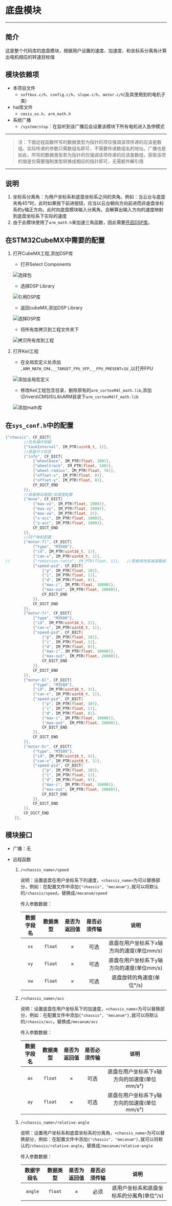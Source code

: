 # 底盘模块

---

## 简介

这是整个代码库的底盘模块，根据用户设置的速度、加速度、和坐标系分离角计算出电机相应的转速目标值


## 模块依赖项

- 本项目文件
	- `softbus.c/h`、`config.c/h`、`slope.c/h`、`motor.c/h`(及其使用到的电机子类)
- hal库文件 
    - `cmsis_os.h`、`arm_math.h`
- 系统广播
    - `/system/stop`：在监听到该广播后会设置该模块下所有电机进入急停模式

---

> 注：下面远程函数所写的数据类型为指针的项仅强调该项传递的应该是数组，实际传递的参数只需数组名即可，不需要传递数组名的地址。广播也是如此，所写的数据类型若为指针的仅强调该项传递的应该是数组，获取该项的值是仅需要强制类型转换成相应的指针即可，无需额外解引用

---

## 说明
1. 坐标系分离角：为用户坐标系和底盘坐标系之间的夹角。例如：当云台与底盘夹角45°时，此时如果按下前进按钮，应当以云台朝向方向前进而非底盘坐标系的y轴正方向，此时向底盘模块输入分离角，会解算出输入方向的速度映射到底盘坐标系下实际的速度
2. 由于此模块使用了`arm_math.h`来加速三角函数，因此需要[开启DSP库](#在STM32CubeMX中需要的配置)。

## 在STM32CubeMX中需要的配置

1. 打开CubeMX工程,添加DSP库
   - 打开Select Components
  
   ![选择包](README-IMG/选择包.png)
   - 选择DSP Library
  
	![引用DSP库](README-IMG/引用DSP库.png)
   - 返回cubeMX,添加DSP Library

   ![选择DSP库](README-IMG/选择DSP库.png)

   - 将所有库拷贝到工程文件夹下

   ![拷贝所有库到工程](README-IMG/拷贝所有库到工程.png)
	
2. 打开Keil工程
   - 在全局宏定义处添加 `,ARM_MATH_CM4,__TARGET_FPU_VFP,__FPU_PRESENT=1U` ,以打开FPU
   
   ![添加全局宏定义](README-IMG/添加全局宏定义.png)
   - 修改Keil工程包含目录，删除原有的`arm_cortexM4l_math.lib`,添加\Drivers\CMSIS\Lib\ARM目录下`arm_cortexM4lf_math.lib`

   ![添加math库](README-IMG/添加math库.png)

## 在`sys_conf.h`中的配置

```c
{"chassis", CF_DICT{
		//任务循环周期
		{"taskInterval", IM_PTR(uint8_t, 2)},
		//底盘尺寸信息
		{"info", CF_DICT{
			{"wheelbase", IM_PTR(float, 100)},
			{"wheeltrack", IM_PTR(float, 100)},
			{"wheel-radius", IM_PTR(float, 76)},
			{"offset-x", IM_PTR(float, 0)},
			{"offset-y", IM_PTR(float, 0)},
			CF_DICT_END
		}},
		//底盘移动速度/加速度配置
		{"move", CF_DICT{
			{"max-vx", IM_PTR(float, 2000)},
			{"max-vy", IM_PTR(float, 2000)},
			{"max-vw", IM_PTR(float, 2)},
			{"x-acc", IM_PTR(float, 1000)},
			{"y-acc", IM_PTR(float, 1000)},
			CF_DICT_END
		}},
		//四个电机配置
		{"motor-fl", CF_DICT{
			{"type", "M3508"},
			{"id", IM_PTR(uint16_t, 1)},
			{"can-x", IM_PTR(uint8_t, 1)},
//			{"reduction-ratio", IM_PTR(float, 1)},   //若使用改装减速箱或者拆掉减速箱的电机则修改此参数，若使用原装电机则无需配置此参数
			{"speed-pid", CF_DICT{
				{"p", IM_PTR(float, 10)},
				{"i", IM_PTR(float, 1)},
				{"d", IM_PTR(float, 0)},
				{"max-i", IM_PTR(float, 10000)},
				{"max-out", IM_PTR(float, 20000)},
				CF_DICT_END
			}},
			CF_DICT_END
		}},
		{"motor-fr", CF_DICT{
			{"type", "M3508"},
			{"id", IM_PTR(uint16_t, 2)},
			{"can-x", IM_PTR(uint8_t, 1)},
			{"speed-pid", CF_DICT{
				{"p", IM_PTR(float, 10)},
				{"i", IM_PTR(float, 1)},
				{"d", IM_PTR(float, 0)},
				{"max-i", IM_PTR(float, 10000)},
				{"max-out", IM_PTR(float, 20000)},
				CF_DICT_END
			}},
			CF_DICT_END
		}},
		{"motor-bl", CF_DICT{
			{"type", "M3508"},
			{"id", IM_PTR(uint16_t, 3)},
			{"can-x", IM_PTR(uint8_t, 1)},
			{"speed-pid", CF_DICT{
				{"p", IM_PTR(float, 10)},
				{"i", IM_PTR(float, 1)},
				{"d", IM_PTR(float, 0)},
				{"max-i", IM_PTR(float, 10000)},
				{"max-out", IM_PTR(float, 20000)},
				CF_DICT_END
			}},
			CF_DICT_END
		}},
		{"motor-br", CF_DICT{
			{"type", "M3508"},
			{"id", IM_PTR(uint16_t, 4)},
			{"can-x", IM_PTR(uint8_t, 1)},
			{"speed-pid", CF_DICT{
				{"p", IM_PTR(float, 10)},
				{"i", IM_PTR(float, 1)},
				{"d", IM_PTR(float, 0)},
				{"max-i", IM_PTR(float, 10000)},
				{"max-out", IM_PTR(float, 20000)},
				CF_DICT_END
			}},
			CF_DICT_END
		}},
		CF_DICT_END
	}},
```

## 模块接口

- 广播：无

- 远程函数
  
    1. `/<chassis_name>/speed`

        说明：设置底盘在用户坐标系下的速度，`<chassis_name>`为可以替换部分，例如：在配置文件中添加`{"chassis", "mecanum"},`就可以将默认的`/chassis/speed`，替换成`/mecanum/speed`

        传入参数数据：

        | 数据字段名 | 数据类型 | 是否为返回值 | 是否必须传输 | 说明 |
        | :---: | :---: | :---: | :---: | :---: |
        | `vx` | `float` | × | 可选 | 底盘在用户坐标系下x轴方向的速度(单位mm/s) |
        | `vy` | `float` | × | 可选 | 底盘在用户坐标系下y轴方向的速度(单位mm/s) |
        | `vw` | `float` | × | 可选 | 底盘旋转的角速度(单位°/s)  |
    
    2. `/<chassis_name>/acc`

        说明：设置底盘在用户坐标系下的加速度，`<chassis_name>`为可以替换部分，例如：在配置文件中添加`{"chassis", "mecanum"},`就可以将默认的`/chassis/acc`，替换成`/mecanum/acc`


        传入参数数据：

        | 数据字段名 | 数据类型 | 是否为返回值 | 是否必须传输 | 说明 |
        | :---: | :---: | :---: | :---: | :---: |
        | `ax` | `float` | × | 可选 | 底盘在用户坐标系下x轴方向的加速度(单位mm/s²) |
        | `ay` | `float` | × | 可选 | 底盘在用户坐标系下y轴方向的加速度(单位mm/s²) |
    
    3. `/<chassis_name>/relative-angle`

        说明：设置用户坐标系和底盘坐标系的分离角，`<chassis_name>`为可以替换部分，例如：在配置文件中添加`{"chassis", "mecanum"},`就可以将默认的`/chassis/relative-angle`，替换成`/mecanum/relative-angle`

        传入参数数据：

        | 数据字段名 | 数据类型 | 是否为返回值 | 是否必须传输 | 说明 |
        | :---: | :---: | :---: | :---: | :---: |
        | `angle` | `float` | × | 必须 | 底用户坐标系和底盘坐标系的分离角(单位°/s) |
